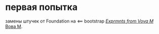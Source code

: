 # первая попытка

  замены штучек от Foundation на <== bootstrap
[*Exprmnts from Vova M*](http://railstutorial.org/)
 [Вова М](http://p-chip.com/).